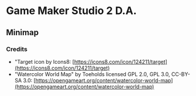 # Game Maker Studio 2 D.A.

## Minimap

### Credits
- "Target icon by Icons8: [https://icons8.com/icon/124211/target](https://icons8.com/icon/124211/target)
- "Watercolor World Map" by Toeholds licensed GPL 2.0, GPL 3.0, CC-BY-SA 3.0: [https://opengameart.org/content/watercolor-world-map](https://opengameart.org/content/watercolor-world-map)
